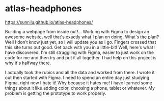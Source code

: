 # atlas-headphones
https://sunnilu.github.io/atlas-headphones/

Building a webpage from inside out!...
Working with Figma to design an awesome website, well that's exactly what I plan on doing.  What's the plan?  Well I don't know just yet, so I will update you as I go.  Fingers crossed that this site turns out good.  Get back with you in a little-bit!
Well, here's what I have discovered, I'm still struggling with Figma, easier to just work on the code for me and then try and put it all together.  I had help on this project is why it's halfway there. 

I actually took the rubics and all the data and worked from there.  I wrote it out then started with Figma.  I need to spend an entire day just studying Figma, right now I hate it!  Why because it hates me!  I have learned some things about it like adding color, choosing a phone, tablet or whatever.  My problem is getting the prototype to work properly.
